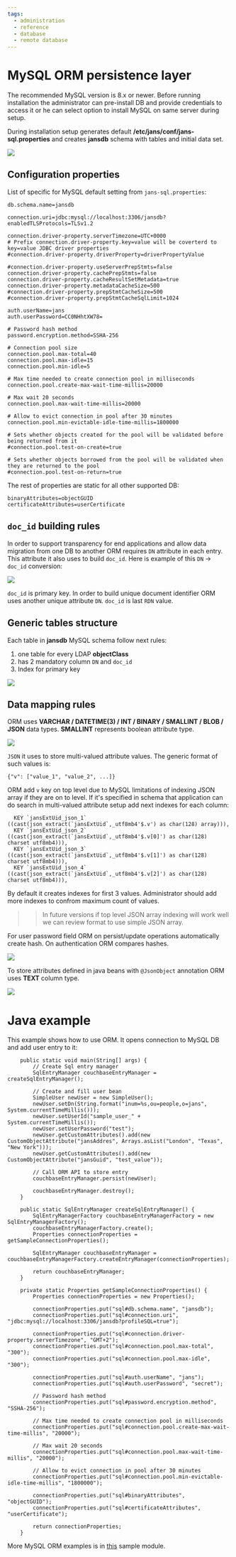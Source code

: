 ```yaml
---
tags:
  - administration
  - reference
  - database
  - remote database
---
```


# MySQL ORM persistence layer

The recommended MySQL version is 8.x or newer. Before running installation the administrator can pre-install DB and provide credentials to access it or he can select option to install MySQL on same server during setup.

During installation setup generates default **/etc/jans/conf/jans-sql.properties** and creates **jansdb** schema with tables and  initial data set.

![](../../../assets/database-mysql-tables.jpg)

## Configuration properties

List of specific for MySQL default setting from `jans-sql.properties`:

```
db.schema.name=jansdb

connection.uri=jdbc:mysql://localhost:3306/jansdb?enabledTLSProtocols=TLSv1.2

connection.driver-property.serverTimezone=UTC+0000
# Prefix connection.driver-property.key=value will be coverterd to key=value JDBC driver properties
#connection.driver-property.driverProperty=driverPropertyValue

#connection.driver-property.useServerPrepStmts=false
connection.driver-property.cachePrepStmts=false
connection.driver-property.cacheResultSetMetadata=true
connection.driver-property.metadataCacheSize=500
#connection.driver-property.prepStmtCacheSize=500
#connection.driver-property.prepStmtCacheSqlLimit=1024

auth.userName=jans
auth.userPassword=CC0NHhtXW78=

# Password hash method
password.encryption.method=SSHA-256

# Connection pool size
connection.pool.max-total=40
connection.pool.max-idle=15
connection.pool.min-idle=5

# Max time needed to create connection pool in milliseconds
connection.pool.create-max-wait-time-millis=20000

# Max wait 20 seconds
connection.pool.max-wait-time-millis=20000

# Allow to evict connection in pool after 30 minutes
connection.pool.min-evictable-idle-time-millis=1800000

# Sets whether objects created for the pool will be validated before being returned from it
#connection.pool.test-on-create=true

# Sets whether objects borrowed from the pool will be validated when they are returned to the pool
#connection.pool.test-on-return=true

```

The rest of properties are static for all other supported DB:

```
binaryAttributes=objectGUID
certificateAttributes=userCertificate
```

## `doc_id` building rules

In order to support transparency for end applications and allow data migration from one DB to another ORM requires `DN` attribute in each entry. This attribute it also uses to build `doc_id`. Here is example of this `DN` -> `doc_id` conversion:

![](../../../assets/database-mysql-scope-1.jpg)

`doc_id` is primary key. In order to build unique document identifier ORM uses another unique attribute `DN`. `doc_id` is last `RDN` value.

## Generic tables structure

Each table in **jansdb** MySQL schema follow next rules:

1. one table for every LDAP **objectClass**
1. has 2 mandatory column `DN` and `doc_id`
1. Index for primary key

![](../../../assets/database-mysql-scope-index.jpg)


## Data mapping rules

ORM uses **VARCHAR / DATETIME(3) / INT / BINARY / SMALLINT / BLOB / JSON** data types. **SMALLINT** represents boolean attribute type.

![](../../../assets/database-mysql-scope-schema.jpg)

`JSON` it uses to store multi-valued attribute values. The generic format of such values is:

```
{"v": ["value_1", "value_2", ...]}

```
ORM add `v` key on top level due to MySQL limitations of indexing JSON array if they are on to level. If it's specified in schema that application can do search in multi-valued attribute setup add next indexes for each column:

```
  KEY `jansExtUid_json_1` ((cast(json_extract(`jansExtUid`,_utf8mb4'$.v') as char(128) array))),
  KEY `jansExtUid_json_2` ((cast(json_extract(`jansExtUid`,_utf8mb4'$.v[0]') as char(128) charset utf8mb4))),
  KEY `jansExtUid_json_3` ((cast(json_extract(`jansExtUid`,_utf8mb4'$.v[1]') as char(128) charset utf8mb4))),
  KEY `jansExtUid_json_4` ((cast(json_extract(`jansExtUid`,_utf8mb4'$.v[2]') as char(128) charset utf8mb4))),
```
By default it creates indexes for first 3 values. Administrator should add more indexes to confrom maximum count of values.

>> In future versions if top level JSON array indexing will work well we can review format to use simple JSON array.

For user password field ORM on persist/update operations automatically create hash. On authentication ORM compares hashes.

![](../../../assets/database-mysql-person.jpg)

To store attributes defined in java beans with `@JsonObject` annotation ORM uses **TEXT** column type.

![](../../../assets/database-mysql-configuration.jpg)

# Java example

This example shows how to use ORM. It opens connection to MySQL DB and add user entry to it:

```
    public static void main(String[] args) {
        // Create Sql entry manager
        SqlEntryManager couchbaseEntryManager = createSqlEntryManager();

        // Create and fill user bean
        SimpleUser newUser = new SimpleUser();
        newUser.setDn(String.format("inum=%s,ou=people,o=jans", System.currentTimeMillis()));
        newUser.setUserId("sample_user_" + System.currentTimeMillis());
        newUser.setUserPassword("test");
        newUser.getCustomAttributes().add(new CustomObjectAttribute("jansAddres", Arrays.asList("London", "Texas", "New York")));
        newUser.getCustomAttributes().add(new CustomObjectAttribute("jansGuid", "test_value"));
        
        // Call ORM API to store entry
        couchbaseEntryManager.persist(newUser);
        
        couchbaseEntryManager.destroy();
    }

    public static SqlEntryManager createSqlEntryManager() {
    	SqlEntryManagerFactory couchbaseEntryManagerFactory = new SqlEntryManagerFactory();
        couchbaseEntryManagerFactory.create();
        Properties connectionProperties = getSampleConnectionProperties();

        SqlEntryManager couchbaseEntryManager = couchbaseEntryManagerFactory.createEntryManager(connectionProperties);

        return couchbaseEntryManager;
    }

    private static Properties getSampleConnectionProperties() {
        Properties connectionProperties = new Properties();

        connectionProperties.put("sql#db.schema.name", "jansdb");
        connectionProperties.put("sql#connection.uri", "jdbc:mysql://localhost:3306/jansdb?profileSQL=true");

        connectionProperties.put("sql#connection.driver-property.serverTimezone", "GMT+2");
        connectionProperties.put("sql#connection.pool.max-total", "300");
        connectionProperties.put("sql#connection.pool.max-idle", "300");

        connectionProperties.put("sql#auth.userName", "jans");
        connectionProperties.put("sql#auth.userPassword", "secret");
        
        // Password hash method
        connectionProperties.put("sql#password.encryption.method", "SSHA-256");
        
        // Max time needed to create connection pool in milliseconds
        connectionProperties.put("sql#connection.pool.create-max-wait-time-millis", "20000");
        
        // Max wait 20 seconds
        connectionProperties.put("sql#connection.pool.max-wait-time-millis", "20000");
        
        // Allow to evict connection in pool after 30 minutes
        connectionProperties.put("sql#connection.pool.min-evictable-idle-time-millis", "1800000");

        connectionProperties.put("sql#binaryAttributes", "objectGUID");
        connectionProperties.put("sql#certificateAttributes", "userCertificate");

        return connectionProperties;
    }
```

More MySQL ORM examples is in [this](https://github.com/JanssenProject/jans/tree/main/jans-orm/sql-sample/src/main/java/io/jans/orm/sql) sample module.
